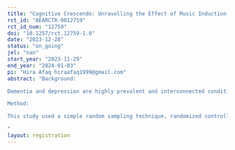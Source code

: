 ```yaml
---
title: "Cognitive Crescendo: Unravelling the Effect of Music Induction on Dementia and Depression-Associated Cognitive and Psychological Problems: An Experimental Study"
rct_id: "AEARCTR-0012759"
rct_id_num: "12759"
doi: "10.1257/rct.12759-1.0"
date: "2023-12-28"
status: "on_going"
jel: "nan"
start_year: "2023-11-29"
end_year: "2024-01-03"
pi: "Hira Afaq hiraafaq1999@gmail.com"
abstract: "Background:
Dementia and depression are highly prevalent and interconnected conditions among adults and are associated with individuals’ distress and rising mental health conditions in Pakistan. Effective, saleable and feasible interventions are needed. Music based interventions have shown promising effects, but the current evidence base is inconclusive. The present study aimed to determine the effectiveness of different music interventions on the depressive symptoms of people with dementia and depression.
Method:
This study used a simple random sampling technique, randomized controlled trial. Thirty participants will be recruited from psychiatric departments in Rawalpindi. They will be equally divided into two groups: control group and experimental group. In controlled group (15 participants) the data will be collected from normal population and in experimental group (15 participants) the data will be collected from dementia patients having comorbid symptoms of depression. To assess the intervention four block designed will be created in which participants will experience positive and negative music-visual induction on Psychopy. The study employed a two-way factorial analysis of variance (ANOVA) to evaluate the effectiveness of music intervention in reducing symptoms, improving cognitive insight and enhancing quality of life.  
"
layout: registration
---
```


